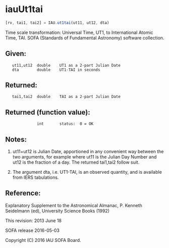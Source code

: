 # iauUt1tai

```js
[rv, tai1, tai2] = IAU.ut1tai(ut11, ut12, dta)
```

Time scale transformation:  Universal Time, UT1, to International
Atomic Time, TAI.
SOFA (Standards of Fundamental Astronomy) software collection.


## Given:
```
   ut11,ut12  double    UT1 as a 2-part Julian Date
   dta        double    UT1-TAI in seconds
```

## Returned:
```
   tai1,tai2  double    TAI as a 2-part Julian Date
```

## Returned (function value):
```
              int       status:  0 = OK
```

## Notes:

1) ut11+ut12 is Julian Date, apportioned in any convenient way
   between the two arguments, for example where ut11 is the Julian
   Day Number and ut12 is the fraction of a day.  The returned
   tai1,tai2 follow suit.

2) The argument dta, i.e. UT1-TAI, is an observed quantity, and is
   available from IERS tabulations.

## Reference:

   Explanatory Supplement to the Astronomical Almanac,
   P. Kenneth Seidelmann (ed), University Science Books (1992)

This revision:  2013 June 18

SOFA release 2016-05-03

Copyright (C) 2016 IAU SOFA Board.